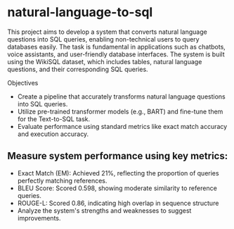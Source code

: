 # natural-language-to-sql
This project aims to develop a system that converts natural language questions into SQL queries, enabling non-technical users to query databases easily. The task is fundamental in applications such as chatbots, voice assistants, and user-friendly database interfaces. The system is built using the WikiSQL dataset, which includes tables, natural language questions, and their corresponding SQL queries.

Objectives
- Create a pipeline that accurately transforms natural language questions into SQL queries.
- Utilize pre-trained transformer models (e.g., BART) and fine-tune them for the Text-to-SQL task.
- Evaluate performance using standard metrics like exact match accuracy and execution accuracy.
## Measure system performance using key metrics:
- Exact Match (EM): Achieved 21%, reflecting the proportion of queries perfectly matching references.
- BLEU Score: Scored 0.598, showing moderate similarity to reference queries.
- ROUGE-L: Scored 0.86, indicating high overlap in sequence structure
- Analyze the system's strengths and weaknesses to suggest improvements.
